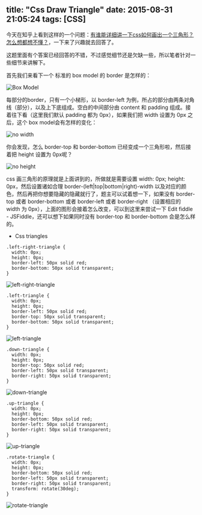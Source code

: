 title: "Css Draw Triangle"
date: 2015-08-31 21:05:24
tags: [CSS]
---

今天在知乎上看到这样的一个问题：[有谁能详细讲一下css如何画出一个三角形？怎么想都想不懂？](http://www.zhihu.com/question/35180018)，一下来了兴趣就去回答了。

<!-- more -->

这题里面有个答案已经回答的不错，不过感觉细节还是欠缺一些，所以笔者针对一些细节来讲解下。

首先我们来看下一个 标准的 box model 的 border 是怎样的：

![Box Model](/images/Selection_001.png)

每部分的border，只有一个小梯形，以 border-left 为例，所占的部分由两条对角线（部分），以及上下底组成。空白的中间部分由 content 和 padding 组成。接着往下看（这里我们默认 padding 都为 0px），如果我们把 width 设置为 0px 之后，这个 box model会有怎样的变化：

![no width](/images/Selection_002.png)

你会发现，怎么 border-top 和 border-bottom 已经变成一个三角形啦，然后接着把 height 设置为 0px呢？

![no height](/images/Selection_003.png)

css 画三角形的原理就是上面讲到的，所做就是需要设置 width: 0px; height: 0px，然后设置诸如合理 border-(left|top|bottom|right)-width 以及对应的颜色，然后再把你想要隐藏的隐藏就行了，题主可以试着想一下，如果没有 border-top 或者 border-bottom 或者 border-left 或者 border-right （设置相应的 width 为 0px），上面的图形会接着怎么改变，可以到这里来尝试一下 Edit fiddle - JSFiddle，还可以想下如果同时没有 border-top 和 border-bottom 会是怎么样的。

+ Css triangles

```
.left-right-triangle {
  width: 0px;
  height: 0px;
  border-left: 50px solid red;
  border-bottom: 50px solid transparent;
}
```
![left-right-triangle](/images/Selection_005.png)

```
.left-triangle {
  width: 0px;
  height: 0px;
  border-left: 50px solid red;
  border-top: 50px solid transparent;
  border-bottom: 50px solid transparent;
}
```

![left-triangle](/images/Selection_006.png)


```
.down-triangle {
  width: 0px;
  height: 0px;
  border-top: 50px solid red;
  border-left: 50px solid transparent;
  border-right: 50px solid transparent;
}
```

![down-triangle](/images/Selection_007.png)

```
.up-triangle {
  width: 0px;
  height: 0px;
  border-bottom: 50px solid red;
  border-left: 50px solid transparent;
  border-right: 50px solid transparent;
}
```

![up-triangle](/images/Selection_008.png)

```
.rotate-triangle {
  width: 0px;
  height: 0px;
  border-bottom: 50px solid red;
  border-left: 50px solid transparent;
  border-right: 50px solid transparent;
  transform: rotate(30deg);
}
```

![rotate-triangle](/images/Selection_009.png)
